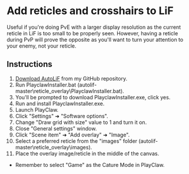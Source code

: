 # Add reticles and crosshairs to LiF
Useful if you're doing PvE with a larger display resolution as the current reticle in LiF is too small to be properly seen. However, having a reticle during PvP will prove the opposite as you'll want to turn your attention to your enemy, not your reticle.
## Instructions
1. [Download AutoLiF](https://github.com/rydland/autolif/archive/master.zip) from my GitHub repository.
2. Run PlayclawInstaller.bat (autolif-master\reticle_overlay\PlayclawInstaller.bat).
3. You'll be prompted to download PlayclawInstaller.exe, click yes.
4. Run and install PlayclawInstaller.exe.
5. Launch PlayClaw.
6. Click "Settings" ➜ "Software options".
7. Change "Draw grid with size" value to 1 and turn it on.
8. Close "General settings" window.
9. Click "Scene item" ➜ "Add overlay" ➜ "Image".
10. Select a preferred reticle from the "images" folder (autolif-master\reticle_overlay\images).
11. Place the overlay image/reticle in the middle of the canvas.
*  Remember to select "Game" as the Cature Mode in PlayClaw.
